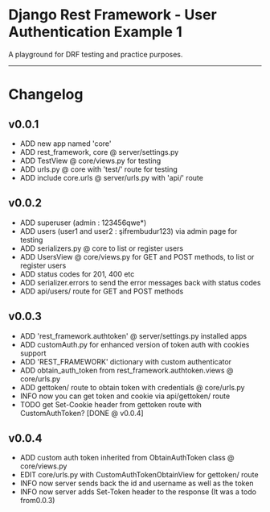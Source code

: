 # Django Rest Framework - User Authentication Example 1

A playground for DRF testing and practice purposes.

---

# Changelog

## v0.0.1
* ADD new app named 'core'
* ADD rest_framework, core @ server/settings.py
* ADD TestView @ core/views.py for testing
* ADD urls.py @ core with 'test/' route for testing
* ADD include core.urls @ server/urls.py with 'api/' route

## v0.0.2
* ADD superuser (admin : 123456qwe*)
* ADD users (user1 and user2 : şifrembudur123) via admin page for testing
* ADD serializers.py @ core to list or register users
* ADD UsersView @ core/views.py for GET and POST methods, to list or register users
* ADD status codes for 201, 400 etc
* ADD serializer.errors to send the error messages back with status codes
* ADD api/users/ route for GET and POST methods

## v0.0.3
* ADD 'rest_framework.authtoken' @ server/settings.py installed apps
* ADD customAuth.py for enhanced version of token auth with cookies support
* ADD 'REST_FRAMEWORK' dictionary with custom authenticator
* ADD obtain_auth_token from rest_framework.authtoken.views @ core/urls.py
* ADD gettoken/ route to obtain token with credentials @ core/urls.py
* INFO now you can get token and cookie via api/gettoken/ route
* TODO get Set-Cookie header from gettoken route with CustomAuthToken? [DONE @ v0.0.4]

## v0.0.4
* ADD custom auth token inherited from ObtainAuthToken class @ core/views.py
* EDIT core/urls.py with CustomAuthTokenObtainView for gettoken/ route
* INFO now server sends back the id and username as well as the token
* INFO now server adds Set-Token header to the response (It was a todo from0.0.3)

